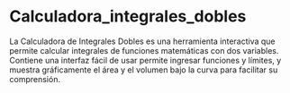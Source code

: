 # Calculadora_integrales_dobles
La Calculadora de Integrales Dobles es una herramienta interactiva que permite calcular integrales de funciones matemáticas con dos variables. Contiene una interfaz fácil de usar permite ingresar funciones y límites, y muestra gráficamente el área y el volumen bajo la curva para facilitar su comprensión.

